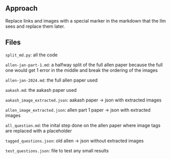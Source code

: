 ## Approach

Replace links and images with a special marker in the markdown that the llm sees and replace them later.


## Files
`split_md.py`: all the code

`allen-jan-part-1.md`: a halfway split of the full allen paper because the full one would get 1 error in the middle and break the ordering of the images

`allen-jan-2024.md`: the full allen paper used

`aakash.md`: the aakash paper used

`aakash_image_extracted.json`: aakash paper -> json with extracted images

`allen_image_extracted.json`: allen part 1 paper -> json with extracted images

`all_question.md`: the inital step done on the allen paper where image tags are replaced with a placeholder

`tagged_questions.json`: old allen -> json without extracted images

`test_questions.json`: file to test any small results

